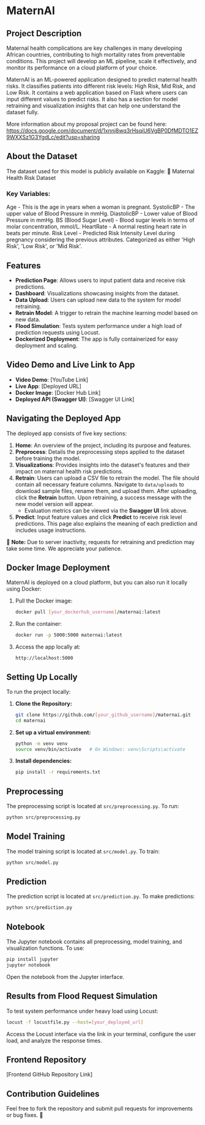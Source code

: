 # MaternAI

## Project Description
Maternal health complications are key challenges in many developing African countries, contributing to high mortality rates from preventable conditions. This project will develop an ML pipeline, scale it effectively, and monitor its performance on a cloud platform of your choice.

MaternAI is an ML-powered application designed to predict maternal health risks. It classifies patients into different risk levels: High Risk, Mid Risk, and Low Risk. 
It contains a web application based on Flask where users can input different values to predict risks. It also has a section for model retraining and visualization insights that can help one understand the dataset fully.

More information about my proposal project can be found here: https://docs.google.com/document/d/1xnnj8wq3rHsqiU6VgBP0DfMDTO1EZ9WXXSz1G3YgdLc/edit?usp=sharing

## About the Dataset
The dataset used for this model is publicly available on Kaggle:
🔗 Maternal Health Risk Dataset

### Key Variables:
Age - This is the age in years when a woman is pregnant.
SystolicBP - The upper value of Blood Pressure in mmHg.
DiastolicBP - Lower value of Blood Pressure in mmHg.
BS (Blood Sugar Level) - Blood sugar levels in terms of molar concentration, mmol/L.
HeartRate - A normal resting heart rate in beats per minute.
Risk Level - Predicted Risk Intensity Level during pregnancy considering the previous attributes. Categorized as either 'High Risk', 'Low Risk', or 'Mid Risk'.


## Features
- **Prediction Page**: Allows users to input patient data and receive risk predictions.
- **Dashboard**: Visualizations showcasing insights from the dataset.
- **Data Upload**: Users can upload new data to the system for model retraining.
- **Retrain Model**: A trigger to retrain the machine learning model based on new data.
- **Flood Simulation**: Tests system performance under a high load of prediction requests using Locust.
- **Dockerized Deployment**: The app is fully containerized for easy deployment and scaling.

## Video Demo and Live Link to App
- **Video Demo**: [YouTube Link]
- **Live App**: [Deployed URL]
- **Docker Image**: [Docker Hub Link]
- **Deployed API (Swagger UI)**: [Swagger UI Link]

## Navigating the Deployed App
The deployed app consists of five key sections:

1. **Home**: An overview of the project, including its purpose and features.
2. **Preprocess**: Details the preprocessing steps applied to the dataset before training the model.
3. **Visualizations**: Provides insights into the dataset's features and their impact on maternal health risk predictions.
4. **Retrain**: Users can upload a CSV file to retrain the model. The file should contain all necessary feature columns. Navigate to `data/uploads` to download sample files, rename them, and upload them. After uploading, click the **Retrain** button. Upon retraining, a success message with the new model version will appear. 
   - Evaluation metrics can be viewed via the **Swagger UI** link above.
5. **Predict**: Input feature values and click **Predict** to receive risk level predictions. This page also explains the meaning of each prediction and includes usage instructions.

🚨 **Note:** Due to server inactivity, requests for retraining and prediction may take some time. We appreciate your patience.

## Docker Image Deployment
MaternAI is deployed on a cloud platform, but you can also run it locally using Docker:

1. Pull the Docker image:
   ```bash
   docker pull [your_dockerhub_username]/maternai:latest
   ```
2. Run the container:
   ```bash
   docker run -p 5000:5000 maternai:latest
   ```
3. Access the app locally at:
   ```
   http://localhost:5000
   ```

## Setting Up Locally
To run the project locally:

1. **Clone the Repository:**
   ```bash
   git clone https://github.com/[your_github_username]/maternai.git
   cd maternai
   ```
2. **Set up a virtual environment:**
   ```bash
   python -m venv venv
   source venv/bin/activate   # On Windows: venv\Scripts\activate
   ```
3. **Install dependencies:**
   ```bash
   pip install -r requirements.txt
   ```

## Preprocessing
The preprocessing script is located at `src/preprocessing.py`.
To run:
```bash
python src/preprocessing.py
```

## Model Training
The model training script is located at `src/model.py`.
To train:
```bash
python src/model.py
```

## Prediction
The prediction script is located at `src/prediction.py`.
To make predictions:
```bash
python src/prediction.py
```

## Notebook
The Jupyter notebook contains all preprocessing, model training, and visualization functions.
To use:
```bash
pip install jupyter
jupyter notebook
```
Open the notebook from the Jupyter interface.

## Results from Flood Request Simulation
To test system performance under heavy load using Locust:
```bash
locust -f locustfile.py --host=[your_deployed_url]
```
Access the Locust interface via the link in your terminal, configure the user load, and analyze the response times.

## Frontend Repository
[Frontend GitHub Repository Link]

## Contribution Guidelines
Feel free to fork the repository and submit pull requests for improvements or bug fixes. 🚀
